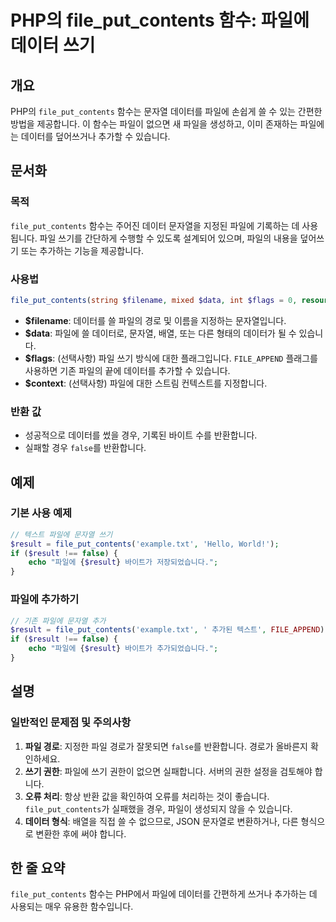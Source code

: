 <!--
Meta Description: # PHP의 file_put_contents 함수: 파일에 데이터 쓰기 ## 개요 PHP의 `file_put_contents` 함수는 문자열 데이터를 파일에 손쉽게 쓸 수 있는 간편한 방법을 제공합니다. 이 함수는 파일이 없으면 새 파일을 생성하고, 이미 존재하는 파일...
Meta Keywords: 파일에, file_put_contents, 데이터를, result, false
-->

# PHP의 file_put_contents 함수: 파일에 데이터 쓰기

## 개요
PHP의 `file_put_contents` 함수는 문자열 데이터를 파일에 손쉽게 쓸 수 있는 간편한 방법을 제공합니다. 이 함수는 파일이 없으면 새 파일을 생성하고, 이미 존재하는 파일에는 데이터를 덮어쓰거나 추가할 수 있습니다.

## 문서화

### 목적
`file_put_contents` 함수는 주어진 데이터 문자열을 지정된 파일에 기록하는 데 사용됩니다. 파일 쓰기를 간단하게 수행할 수 있도록 설계되어 있으며, 파일의 내용을 덮어쓰기 또는 추가하는 기능을 제공합니다.

### 사용법
```php
file_put_contents(string $filename, mixed $data, int $flags = 0, resource $context = null): int|false
```

- **$filename**: 데이터를 쓸 파일의 경로 및 이름을 지정하는 문자열입니다.
- **$data**: 파일에 쓸 데이터로, 문자열, 배열, 또는 다른 형태의 데이터가 될 수 있습니다.
- **$flags**: (선택사항) 파일 쓰기 방식에 대한 플래그입니다. `FILE_APPEND` 플래그를 사용하면 기존 파일의 끝에 데이터를 추가할 수 있습니다.
- **$context**: (선택사항) 파일에 대한 스트림 컨텍스트를 지정합니다.

### 반환 값
- 성공적으로 데이터를 썼을 경우, 기록된 바이트 수를 반환합니다.
- 실패할 경우 `false`를 반환합니다.

## 예제

### 기본 사용 예제
```php
// 텍스트 파일에 문자열 쓰기
$result = file_put_contents('example.txt', 'Hello, World!');
if ($result !== false) {
    echo "파일에 {$result} 바이트가 저장되었습니다.";
}
```

### 파일에 추가하기
```php
// 기존 파일에 문자열 추가
$result = file_put_contents('example.txt', ' 추가된 텍스트', FILE_APPEND);
if ($result !== false) {
    echo "파일에 {$result} 바이트가 추가되었습니다.";
}
```

## 설명

### 일반적인 문제점 및 주의사항
1. **파일 경로**: 지정한 파일 경로가 잘못되면 `false`를 반환합니다. 경로가 올바른지 확인하세요.
2. **쓰기 권한**: 파일에 쓰기 권한이 없으면 실패합니다. 서버의 권한 설정을 검토해야 합니다.
3. **오류 처리**: 항상 반환 값을 확인하여 오류를 처리하는 것이 좋습니다. `file_put_contents`가 실패했을 경우, 파일이 생성되지 않을 수 있습니다.
4. **데이터 형식**: 배열을 직접 쓸 수 없으므로, JSON 문자열로 변환하거나, 다른 형식으로 변환한 후에 써야 합니다.

## 한 줄 요약
`file_put_contents` 함수는 PHP에서 파일에 데이터를 간편하게 쓰거나 추가하는 데 사용되는 매우 유용한 함수입니다.